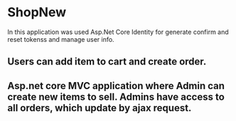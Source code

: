 # ShopNew
In this application was used Asp.Net Core Identity for generate confirm and reset tokenss and manage  user info.
## Users can add item to cart and create order.
## Asp.net core MVC application where Admin can create new items to sell. Admins have access to all orders, which update by ajax request.
